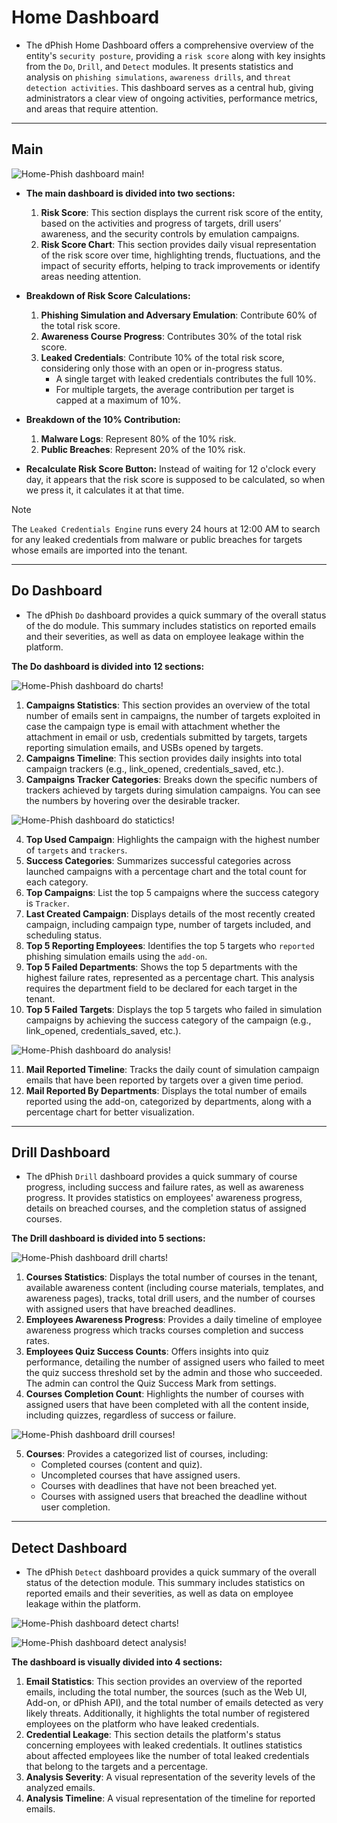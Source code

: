 # Home Dashboard
- The dPhish Home Dashboard offers a comprehensive overview of the entity's `security posture`, providing a `risk score` along with key insights from the `Do`, `Drill`, and `Detect` modules. It presents statistics and analysis on `phishing simulations`, `awareness drills`, and `threat detection activities`. This dashboard serves as a central hub, giving administrators a clear view of ongoing activities, performance metrics, and areas that require attention.

---

## Main

![Home-Phish dashboard main!](../../assets/dashboard/main.png "Home-Phish dashboard main")

- **The main dashboard is divided into two sections:**
    
    1. **Risk Score**: This section displays the current risk score of the entity, based on the activities and progress of targets, drill users’ awareness, and the security controls by emulation campaigns.
    2. **Risk Score Chart**: This section provides daily visual representation of the risk score over time, highlighting trends, fluctuations, and the impact of security efforts, helping to track improvements or identify areas needing attention.

- **Breakdown of Risk Score Calculations:**
    1. **Phishing Simulation and Adversary Emulation**: Contribute 60% of the total risk score.
    2. **Awareness Course Progress**: Contributes 30% of the total risk score.
    3. **Leaked Credentials**: Contribute 10% of the total risk score, considering only those with an open or in-progress status.
        - A single target with leaked credentials contributes the full 10%.
        - For multiple targets, the average contribution per target is capped at a maximum of 10%.

- **Breakdown of the 10% Contribution:**
    1. **Malware Logs**: Represent 80% of the 10% risk.
    2. **Public Breaches**: Represent 20% of the 10% risk.

- **Recalculate Risk Score Button:**
    Instead of waiting for 12 o'clock every day, it appears that the risk score is supposed to be calculated, so when we press it, it calculates it at that time.

> [!NOTE]
> The `Leaked Credentials Engine` runs every 24 hours at 12:00 AM to search for any leaked credentials from malware or public breaches for targets whose emails are imported into the tenant.

---

## Do Dashboard
- The dPhish `Do` dashboard provides a quick summary of the overall status of the do module. This summary includes statistics on reported emails and their severities, as well as data on employee leakage within the platform.

**The Do dashboard is divided into 12 sections:**

![Home-Phish dashboard do charts!](../../assets/dashboard/do_charts.png "Home-Phish dashboard do charts")

1. **Campaigns Statistics**: This section provides an overview of the total number of emails sent in campaigns, the number of targets exploited in case the campaign type is email with attachment whether the attachment in email or usb, credentials submitted by targets, targets reporting simulation emails, and USBs opened by targets.
2. **Campaigns Timeline**: This section provides daily insights into total campaign trackers (e.g., link_opened, credentials_saved, etc.).
3. **Campaigns Tracker Categories**: Breaks down the specific numbers of trackers achieved by targets during simulation campaigns. You can see the numbers by hovering over the desirable tracker.

![Home-Phish dashboard do statictics!](../../assets/dashboard/do_statictics.png "Home-Phish dashboard do statictics")

4. **Top Used Campaign**: Highlights the campaign with the highest number of `targets` and `trackers`.
5. **Success Categories**: Summarizes successful categories across launched campaigns with a percentage chart and the total count for each category.
6. **Top Campaigns**: List the top 5 campaigns where the success category is `Tracker`.
7. **Last Created Campaign**: Displays details of the most recently created campaign, including campaign type, number of targets included, and scheduling status.
8. **Top 5 Reporting Employees**: Identifies the top 5 targets who `reported` phishing simulation emails using the `add-on`.
9. **Top 5 Failed Departments**: Shows the top 5 departments with the highest failure rates, represented as a percentage chart. This analysis requires the department field to be declared for each target in the tenant.
10. **Top 5 Failed Targets**: Displays the top 5 targets who failed in simulation campaigns by achieving the success category of the campaign (e.g., link_opened, credentials_saved, etc.).

![Home-Phish dashboard do analysis!](../../assets/dashboard/da_analysis.png "Home-Phish dashboard do analysis")

11. **Mail Reported Timeline**: Tracks the daily count of simulation campaign emails that have been reported by targets over a given time period.
12. **Mail Reported By Departments**:  Displays the total number of emails reported using the add-on, categorized by departments, along with a percentage chart for better visualization.

--- 

## Drill Dashboard
- The dPhish `Drill` dashboard provides a quick summary of course progress, including success and failure rates, as well as awareness progress. It provides statistics on employees' awareness progress, details on breached courses, and the completion status of assigned courses.

**The Drill dashboard is divided into 5 sections:**

![Home-Phish dashboard drill charts!](../../assets/dashboard/drill_charts.png "Home-Phish dashboard drill charts")

1. **Courses Statistics**: Displays the total number of courses in the tenant, available awareness content (including course materials, templates, and awareness pages), tracks, total drill users, and the number of courses with assigned users that have breached deadlines.
2. **Employees Awareness Progress**: Provides a daily timeline of employee awareness progress which tracks courses completion and success rates.
3. **Employees Quiz Success Counts**: Offers insights into quiz performance, detailing the number of assigned users who failed to meet the quiz success threshold set by the admin and those who succeeded. The admin can control the Quiz Success Mark from settings.
4. **Courses Completion Count**: Highlights the number of courses with assigned users that have been completed with all the content inside, including quizzes, regardless of success or failure.

![Home-Phish dashboard drill courses!](../../assets/dashboard/drill_courses.png "Home-Phish dashboard drill courses")

5. **Courses**: Provides a categorized list of courses, including:
    - Completed courses (content and quiz).
    - Uncompleted courses that have assigned users.
    - Courses with deadlines that have not been breached yet.
    - Courses with assigned users that breached the deadline without user completion.

---

## Detect Dashboard
- The dPhish `Detect` dashboard provides a quick summary of the overall status of the detection module. This summary includes statistics on reported emails and their severities, as well as data on employee leakage within the platform.

![Home-Phish dashboard detect charts!](../../assets/dashboard/detect_charts.png "Home-Phish dashboard detect charts")

![Home-Phish dashboard detect analysis!](../../assets/dashboard/detect_analysis.png "Home-Phish dashboard detect analysis")

**The dashboard is visually divided into 4 sections:**

1. **Email Statistics**: This section provides an overview of the reported emails, including the total number, the sources (such as the Web UI, Add-on, or dPhish API), and the total number of emails detected as very likely threats. Additionally, it highlights the total number of registered employees on the platform who have leaked credentials.
2. **Credential Leakage**: This section details the platform's status concerning employees with leaked credentials. It outlines statistics about affected employees like the number of total leaked credentials that belong to the targets and a percentage.
3. **Analysis Severity**: A visual representation of the severity levels of the analyzed emails.
4. **Analysis Timeline**: A visual representation of the timeline for reported emails.